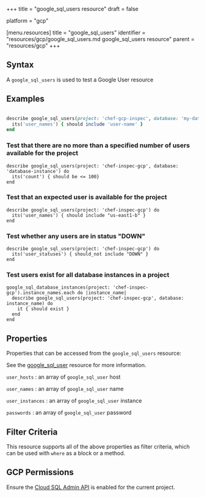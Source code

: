 +++
title = "google_sql_users resource"
draft = false

platform = "gcp"

[menu.resources]
    title = "google_sql_users"
    identifier = "resources/gcp/google_sql_users.md google_sql_users resource"
    parent = "resources/gcp"
+++

## Syntax

A `google_sql_users` is used to test a Google User resource

## Examples

```ruby

describe google_sql_users(project: 'chef-gcp-inspec', database: 'my-database') do
  its('user_names') { should include 'user-name' }
end
```

### Test that there are no more than a specified number of users available for the project

    describe google_sql_users(project: 'chef-inspec-gcp', database: 'database-instance') do
      its('count') { should be <= 100}
    end

### Test that an expected user is available for the project

    describe google_sql_users(project: 'chef-inspec-gcp') do
      its('user_names') { should include "us-east1-b" }
    end

### Test whether any users are in status "DOWN"

    describe google_sql_users(project: 'chef-inspec-gcp') do
      its('user_statuses') { should_not include "DOWN" }
    end

### Test users exist for all database instances in a project

    google_sql_database_instances(project: 'chef-inspec-gcp').instance_names.each do |instance_name|
      describe google_sql_users(project: 'chef-inspec-gcp', database: instance_name) do
        it { should exist }
      end
    end

## Properties

Properties that can be accessed from the `google_sql_users` resource:

See the [google_sql_user](/resources/google_sql_user/#properties) resource for more information.

`user_hosts`
: an array of `google_sql_user` host

`user_names`
: an array of `google_sql_user` name

`user_instances`
: an array of `google_sql_user` instance

`passwords`
: an array of `google_sql_user` password

## Filter Criteria

This resource supports all of the above properties as filter criteria, which can be used
with `where` as a block or a method.

## GCP Permissions

Ensure the [Cloud SQL Admin API](https://console.cloud.google.com/apis/library/sqladmin.googleapis.com/) is enabled for the current project.
